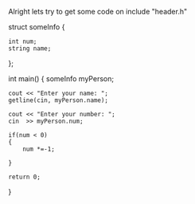 Alright lets try to get some code on
include "header.h"

struct someInfo
{

	int num;
	string name;
};



int main()
{
	someInfo myPerson;

	cout << "Enter your name: ";
	getline(cin, myPerson.name);

	cout << "Enter your number: ";
	cin  >> myPerson.num;

	if(num < 0)
	{
		num *=-1;
		
	}

	return 0;
}
